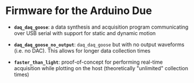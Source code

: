 # Firmware for the Arduino Due

- **`daq_daq_goose`**: a data synthesis and acquisition program communicating
over USB serial with support for static and dynamic motion

- **`daq_daq_goose_no_output`**: `daq_daq_goose` but with no output waveforms
(i.e. no DAC). This allows for longer data collection times

- **`faster_than_light`**: proof-of-concept for performing real-time
acquisition while plotting on the host (theoretically "unlimited" collection
times)
